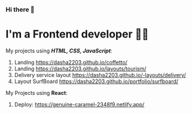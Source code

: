 ### Hi there 👋
# I'm a Frontend developer 👩‍💻

My projects using ***HTML, CSS, JavaScript***:
1. Landing https://dasha2203.github.io/coffetto/
2. Landing https://dasha2203.github.io/layouts/tourism/
3. Delivery service layout https://dasha2203.github.io/-layouts/delivery/
4. Layout SurfBoard https://dasha2203.github.io/portfolio/surfboard/

My Projects using **React**:
1. Deploy: https://genuine-caramel-2348f9.netlify.app/
<!--
**Dasha2203/Dasha2203** is a ✨ _special_ ✨ repository because its `README.md` (this file) appears on your GitHub profile.

Here are some ideas to get you started:

- 🔭 I’m currently working on ...
- 🌱 I’m currently learning ...
- 👯 I’m looking to collaborate on ...
- 🤔 I’m looking for help with ...
- 💬 Ask me about ...
- 📫 How to reach me: ...
- 😄 Pronouns: ...
- ⚡ Fun fact: ...
-->
